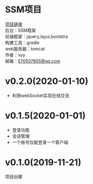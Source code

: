 # SSM项目<br>
[项目链接](http://198.177.123.52 "个人主页")<br>
后台：SSM框架<br>
前端框架：jquery,layui,bootstra<br>
构建工具：gradle<br>
web服务器：tomcat<br>
作者：xyy<br>
邮箱：570507855@qq.com<br>

# v0.2.0(2020-01-10)
* 利用webSocket实现在线交流


# v0.1.5(2020-01-01)
* 登录功能
* 会话管理
* 一个账号仅能登录一个客户端

# v0.1.0(2019-11-21)
项目创建
